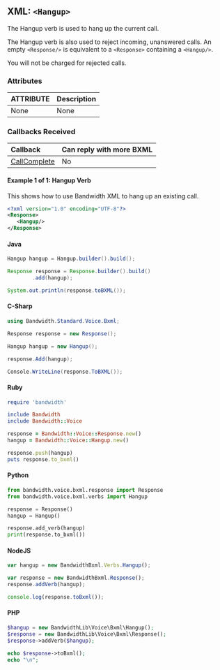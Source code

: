 
## XML: `<Hangup>`
The Hangup verb is used to hang up the current call.

The Hangup verb is also used to reject incoming, unanswered calls. An empty `<Response/>` is equivalent to a `<Response>` containing a `<Hangup/>`.

You will not be charged for rejected calls.


### Attributes

| ATTRIBUTE | Description |
|:----------|:------------|
| None      | None        |

### Callbacks Received

| Callback                         | Can reply with more BXML |
|:---------------------------------|:-------------------------|
| [CallComplete](../callbacks/disconnect.md) | No                      |




#### Example 1 of 1: Hangup Verb
This shows how to use Bandwidth XML to hang up an existing call.




```XML
<?xml version="1.0" encoding="UTF-8"?>
<Response>
   <Hangup/>
</Response>
```



#### Java

```java
Hangup hangup = Hangup.builder().build();

Response response = Response.builder().build()
        .add(hangup);

System.out.println(response.toBXML());
```



#### C-Sharp

```csharp
using Bandwidth.Standard.Voice.Bxml;

Response response = new Response();

Hangup hangup = new Hangup();

response.Add(hangup);

Console.WriteLine(response.ToBXML());
```




#### Ruby

```ruby
require 'bandwidth'

include Bandwidth
include Bandwidth::Voice

response = Bandwidth::Voice::Response.new()
hangup = Bandwidth::Voice::Hangup.new()

response.push(hangup)
puts response.to_bxml()
```



#### Python

```python
from bandwidth.voice.bxml.response import Response
from bandwidth.voice.bxml.verbs import Hangup

response = Response()
hangup = Hangup()

response.add_verb(hangup)
print(response.to_bxml())
```



#### NodeJS

```js
var hangup = new BandwidthBxml.Verbs.Hangup();

var response = new BandwidthBxml.Response();
response.addVerb(hangup);

console.log(response.toBxml());
```



#### PHP

```php
$hangup = new BandwidthLib\Voice\Bxml\Hangup();
$response = new BandwidthLib\Voice\Bxml\Response();
$response->addVerb($hangup);

echo $response->toBxml();
echo "\n";
```


